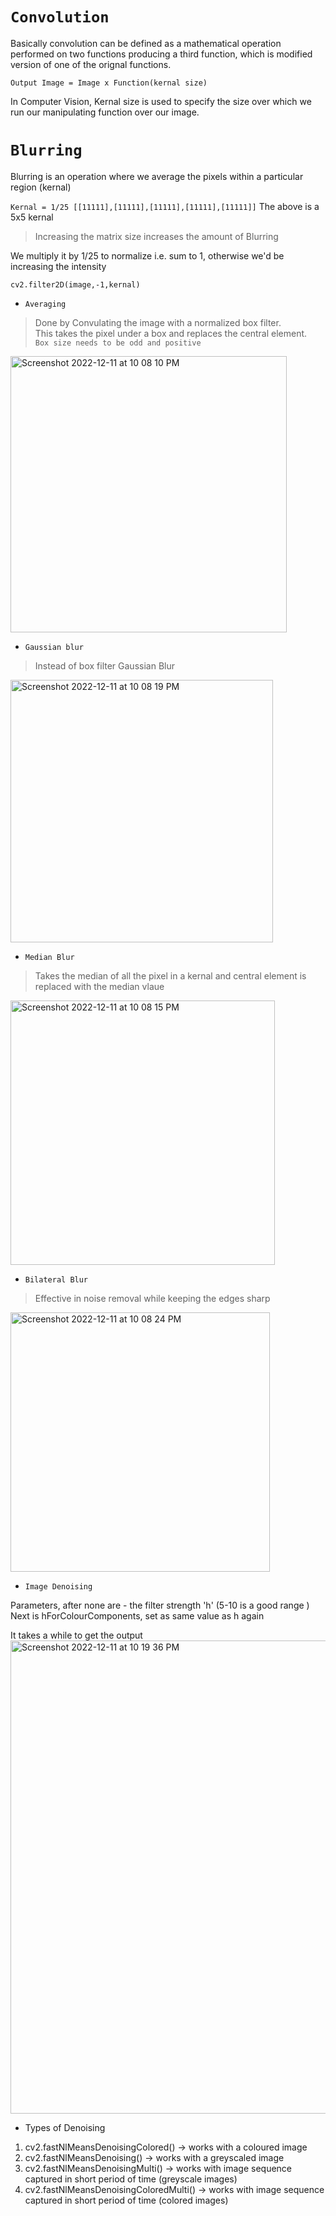 # `Convolution`

Basically convolution can be defined as a mathematical operation performed on two functions producing a third function, which is modified version of one of the orignal functions.

``
Output Image = Image x Function(kernal size)
``

In Computer Vision, Kernal size is used to specify the size over which we run our manipulating function over our image.


# `Blurring`

Blurring is an operation where we average the pixels within a particular region (kernal)

``
Kernal = 1/25 [[11111],[11111],[11111],[11111],[11111]]
``
The above is a 5x5 kernal 
> Increasing the matrix size increases the amount of Blurring 

We multiply it by 1/25 to normalize i.e. sum to 1, otherwise we'd be increasing the intensity 

```
cv2.filter2D(image,-1,kernal)
```

- `Averaging`
> Done by Convulating the image with a normalized box filter.     
This takes the pixel under a box and replaces the central element.    
`Box size needs to be odd and positive`

<img width="442" alt="Screenshot 2022-12-11 at 10 08 10 PM" src="https://user-images.githubusercontent.com/91974776/206916593-afbede46-b966-4ee3-b065-f29aa9b74db0.png">



- `Gaussian blur`
> Instead of box filter Gaussian Blur
<img width="420" alt="Screenshot 2022-12-11 at 10 08 19 PM" src="https://user-images.githubusercontent.com/91974776/206916605-c86615b3-828a-4868-b543-ddacfb64f2d7.png">


- `Median Blur`
> Takes the median of all the pixel in a kernal and central element is replaced with the median vlaue
<img width="423" alt="Screenshot 2022-12-11 at 10 08 15 PM" src="https://user-images.githubusercontent.com/91974776/206916612-1b3427ad-8d4f-4132-85e6-c1bbcd0305c6.png">


- `Bilateral Blur`
> Effective in noise removal while keeping the edges sharp

<img width="415" alt="Screenshot 2022-12-11 at 10 08 24 PM" src="https://user-images.githubusercontent.com/91974776/206916624-9e6b0357-e1f1-4e8c-a59e-48b6e6a0a769.png">


- `Image Denoising`

Parameters, after none are - the filter strength 'h' (5-10 is a good range )
Next is hForColourComponents, set as same value as h again

It takes a while to get the output
<img width="757" alt="Screenshot 2022-12-11 at 10 19 36 PM" src="https://user-images.githubusercontent.com/91974776/206917028-8905b74a-ff0f-48bd-9e3e-09f21ef0bebb.png">


  - Types of Denoising 
   1) cv2.fastNlMeansDenoisingColored()      -> works with a coloured image
   2) cv2.fastNlMeansDenoising()             -> works with a greyscaled image
   3) cv2.fastNlMeansDenoisingMulti()        -> works with image sequence captured in short period of time (greyscale images)
   4) cv2.fastNlMeansDenoisingColoredMulti() -> works with image sequence captured in short period of time (colored images)
